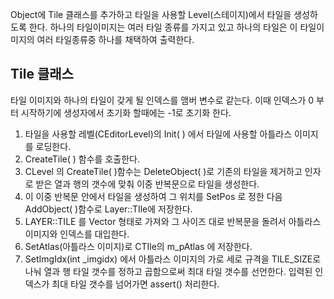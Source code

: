 Object에 Tile 클래스를 추가하고 타일을 사용할 Level(스테이지)에서 타일을 생성하도록 한다.
하나의 타일이미지는 여러 타일 종류를 가지고 있고 하나의 타일은 이 타일이미지의 여러 타일종류중 하나를 채택하여 출력한다.

## Tile 클래스



타일 이미지와 하나의 타일이 갖게 될 인덱스를 맴버 변수로 같는다.
이때 인덱스가 0 부터 시작하기에 생성자에서 초기화 할때에는 -1로 초기화 한다.

1. 타일을 사용할 레벨(CEditorLevel)의 Init( ) 에서 타일에 사용할 아틀라스 이미지를 로딩한다. 
2. CreateTile( ) 함수를 호출한다.
3. CLevel 의 CreateTile( )함수는 DeleteObject( )로 기존의 타일을 제거하고 인자로 받은 열과 행의 갯수에 맞춰 이중 반복문으로 타일을 생성한다.
4. 이 이중 반복문 안에서 타일을 생성하여 그 위치를 SetPos 로 정한 다음 AddObject( )함수로 Layer::TIle에 저장한다.
5. LAYER::TILE 를 Vector 형태로 가져와 그 사이즈 대로 반복문을 돌려서 아틀라스 이미지와 인덱스를 대입한다.
6. SetAtlas(아틀라스 이미지)로 CTIle의 m_pAtlas 에 저장한다.
7. SetImgIdx(int _imgidx) 에서 아틀라스 이미지의 가로 세로 규격을 TILE_SIZE로 나눠 열과 행 타일 갯수를 정하고 곱함으로써 최대 타일 갯수를 선언한다. 입력된 인덱스가 최대 타일 갯수를 넘어가면 assert() 처리한다. 
